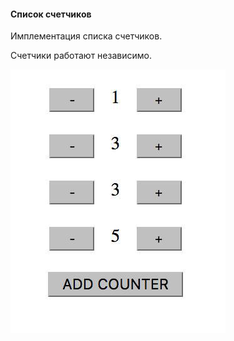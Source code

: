#### Список счетчиков

Имплементация списка счетчиков.

Счетчики работают независимо.


![counter](../../_assets/counter.png)

 